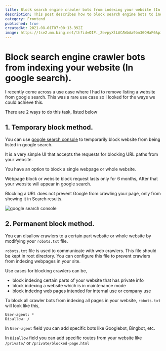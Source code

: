```yaml
---
title: Block search engine crawler bots from indexing your website (In google search).
description: This post describes how to block search engine bots to index your website. 
category: Frontend
published: true
createdAt: 2021-08-01T07:00:13.392Z
image: https://tse2.mm.bing.net/th?id=OIP._ZevpyXlLACAWbAa9bn36QHaF6&pid=Api
---
```


# Block search engine crawler bots from indexing your website (In google search).

I recently come across a use case where I had to remove listing a website from google search. This was a rare use case so I looked for the ways we could achieve this. 

There are 2 ways to do this task, listed below

## 1. **Temporary block method.**

You can use [google search console](https://search.google.com/) to temporarily block website from being listed in google search.

It is a very simple UI that accepts the requests for blocking URL paths from your website.

You have an option to block a single webpage or whole website.

Webpage block or website block request lasts only for 6 months, After that your website will appear in google search.

Blocking a URL does not prevent Google from crawling your page, only from showing it in Search results.

![google search console](https://www.suvaance.com/microblog/wp-content/uploads/2020/01/Outdated-Content.png)

## 2. **Permanent block method.**

You can disallow crawlers to a certain part website or whole website by modifying your `robots.txt` file.

`robots.txt` file is used to communicate with web crawlers. This file should be kept in root directory. You can configure this file to prevent crawlers from indexing webpages in your site.

Use cases for blocking crawlers can be,
- block indexing certain parts of your website that has private info
- block indexing a website which is in maintenance mode
- block indexing web pages intended for internal use or company use


To block all crawler bots from indexing all pages in your website, `robots.txt` will look like this,

```
User-agent: *
Disallow: /
```

In `User-agent` field you can add specific bots like Googlebot, Bingbot, etc.

In `Disallow` field you can add specific routes from your website like `/private/` or `/private/blocked-page.html`
